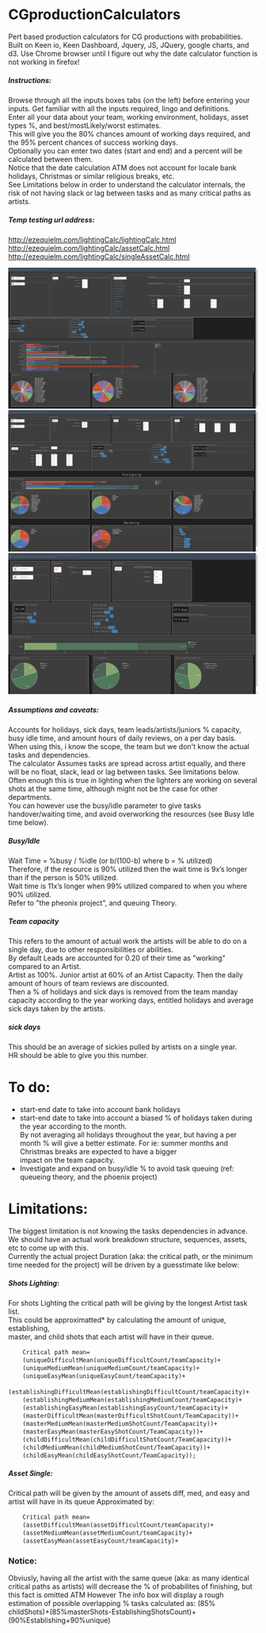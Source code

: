 # CGproductionCalculators
Pert based production calculators for CG productions with probabilities.  
Built on Keen io, Keen Dashboard, Jquery, JS, JQuery, google charts, and d3.
Use Chrome browser until I figure out why the date calculator function is not working in firefox!

##### Instructions:  
Browse through all the inputs boxes tabs (on the left) before entering your inputs. Get familiar with all the inputs required, lingo and definitions.  
Enter all your data about your team, working environment, holidays, asset types %, and best/mostLikely/worst estimates.  
This will give you the 80% chances amount of working days required, and the 95% percent chances of success working days.  
Optionally you can enter two dates (start and end) and a percent will be calculated between them.  
Notice that the date calculation ATM does not account for locale bank holidays, Christmas or similar religious breaks, etc.  
See Limitations below in order to understand the calculator internals, the risk of not having slack or lag between tasks and as many critical paths as artists.  

##### Temp testing url address:
http://ezequielm.com/lightingCalc/lightingCalc.html  
http://ezequielm.com/lightingCalc/assetCalc.html  
http://ezequielm.com/lightingCalc/singleAssetCalc.html   

![My image](https://raw.githubusercontent.com/ezequielmastrasso/CGproductionCalculators/master/screenshots/screenShotAssets.jpg)
![My image](https://raw.githubusercontent.com/ezequielmastrasso/CGproductionCalculators/master/screenshots/screenShotLighting.jpg)
![My image](https://raw.githubusercontent.com/ezequielmastrasso/CGproductionCalculators/master/screenshots/screenShotSingleAsset.jpg)

##### Assumptions and caveats:  
Accounts for holidays, sick days, team leads/artists/juniors % capacity, busy idle time, and amount hours of daily reviews, on a per day basis.  
When using this, i know the scope, the team but we don't know the actual tasks and dependencies.  
The calculator Assumes tasks are spread across artist equally, and there will be no float, slack, lead or lag between tasks. See limitations below.  
Often enough this is true in lighting when the lighters are working on several shots at the same time, although might not be the case for other departments.  
You can however use the busy/idle parameter to give tasks handover/waiting time, and avoid overworking the resources (see Busy Idle time below).  

##### Busy/Idle
Wait Time = %busy / %idle (or b/(100-b) where b = % utilized)  
Therefore, if the resource is 90% utilized then the wait time is 9x’s longer than if the person is 50% utilized.  
Wait time is 11x’s longer when 99% utilized compared to when you where 90% utilized.  
Refer to "the pheonix project", and queuing Theory.  

##### Team capacity  
This refers to the amount of actual work the artists will be able to do on a single day, due to other responsibilities or abilities.  
By default Leads are accounted for 0.20 of their time as "working" compared to an Artist.  
Artist as 100%. Junior artist at 60% of an Artist Capacity. Then the daily amount of hours of team reviews are discounted.  
Then a % of holidays and sick days is removed from the team manday capacity according to the year working days, entitled holidays and average sick days taken by the artists.  

##### sick days
This should be an average of sickies pulled by artists on a single year.  
HR should be able to give you this number.  

# To do:
* start-end date to take into account bank holidays  
* start-end date to take into account a biased % of holidays taken during the year according to the month.  
By not averaging all holidays throughout the year, but having a per month % will give a better estimate. For ie: summer months and Christmas breaks are expected to have a bigger   
impact on the team capacity.  
* Investigate and expand on busy/idle % to avoid task queuing (ref: queueing theory, and the phoenix project)   


# Limitations:
The biggest limitation is not knowing the tasks dependencies in advance.   
We should have an actual work breakdown structure, sequences, assets, etc to come up with this.  
Currently the actual project Duration (aka: the critical path, or the minimum time needed for the project) will be driven by a guesstimate like below:  

##### Shots Lighting:  
For shots Lighting the critical path will be giving by the longest Artist task list.  
This could be approximatted* by calculating the amount of unique, establishing,  
master, and child shots that each artist will have in their queue.  

        Critical path mean=
        (uniqueDifficultMean(uniqueDifficultCount/teamCapacity)+
        (uniqueMediumMean(uniqueMediumCount/teamCapacity)+
        (uniqueEasyMean(uniqueEasyCount/teamCapacity)+
        (establishingDifficultMean(establishingDifficultCount/teamCapacity)+
        (establishingMediumMean(establishingMediumCount/teamCapacity)+
        (establishingEasyMean(establishingEasyCount/teamCapacity)+
        (masterDifficultMean(masterDifficultShotCount/TeamCapacity))+
        (masterMediumMean(masterMediumShotCount/TeamCapacity))+
        (masterEasyMean(masterEasyShotCount/TeamCapacity))+
        (childDifficultMean(childDifficultShotCount/TeamCapacity))+
        (childMediumMean(childMediumShotCount/TeamCapacity))+
        (childEasyMean(childEasyShotCount/TeamCapacity));  
##### Asset Single:  
Critical path will be given by the amount of assets diff, med, and easy and artist will have in its queue
Approximated by:

        Critical path mean=
        (assetDifficultMean(assetDifficultCount/teamCapacity)+
        (assetMediumMean(assetMediumCount/teamCapacity)+
        (assetEasyMean(assetEasyCount/teamCapacity)+

### Notice:
Obviusly, having all the artist with the same queue (aka: as many identical critical paths as artists) will decrease the % of probabilites of finishing, but this fact is omitted ATM
However The info box will display a rough estimation of possible overlapping % tasks calculated as:
(85% childShots)+(85%masterShots-EstablishingShotsCount)+(90%Establishing+90%unique)
